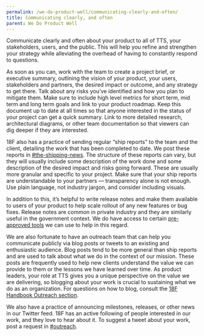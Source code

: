 ```yaml
---
permalink: /we-do-product-well/communicating-clearly-and-often/
title: Communicating clearly, and often
parent: We Do Product Well
---
```

Communicate clearly and often about your product to all of TTS, your stakeholders, users, and the public. This will help you refine and strengthen your strategy while alleviating the overhead of having to constantly respond to questions.

As soon as you can, work with the team to create a project brief, or executive summary, outlining the vision of your product, your users, stakeholders and partners, the desired impact or outcome, and any strategy to get there. Talk about any risks you’ve identified and how you plan to mitigate them. Make sure to include high level metrics for short term, mid term and long term goals and link to your product roadmap. Keep this document up to date at all times so that anyone interested in the status of your project can get a quick summary. Link to more detailed research, architectural diagrams, or other team documentation so that viewers can dig deeper if they are interested.

18F also has a practice of sending regular “ship reports” to the team and the client, detailing the work that has been completed to date. We post these reports in  <a href="https://gsa-tts.slack.com/messages/C4HGPF9QA/" target="_blank">#the-shipping-news</a>. The structure of these reports can vary, but they will usually include some description of the work done and some description of the desired impact and risks going forward. These are usually more granular and specific to your project. Make sure that your ship reports are understandable to your partners &mdash; transparency alone is not enough. Use plain language, not industry jargon, and consider including visuals. 

In addition to this, it’s helpful to write release notes and make them available to users of your product to help scale rollout of any new features or bug fixes. Release notes are common in private industry and they are similarly useful in the government context. We do have access to certain <a href="https://handbook.18f.gov/#tools" target="_blank">pre-approved tools</a> we can use to help in this regard.

We are also fortunate to have an outreach team that can help you communicate publicly via blog posts or tweets to an existing and enthusiastic audience. Blog posts tend to be more general than ship reports and are used to talk about what we do in the context of our mission. These posts are frequently used to help new clients understand the value we can provide to them or the lessons we have learned over time. As product leaders, your role at TTS gives you a unique perspective on the value we are delivering, so blogging about your work is crucial to sustaining what we do as an organization. For questions on how to blog, consult the <a href="https://handbook.18f.gov/outreach/#blog" target="_blank">18F Handbook Outreach section</a>. 

We also have a practice of announcing milestones, releases, or other news in our Twitter feed. 18F has an active following of people interested in our work, and they love to hear about it. To suggest a tweet about your work, post a request in <a href="https://gsa-tts.slack.com/messages/C03CPV8KK/" target="_blank">#outreach</a>.


